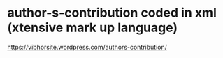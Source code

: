 # author-s-contribution coded in xml (xtensive mark up language)
https://vibhorsite.wordpress.com/authors-contribution/
